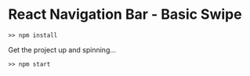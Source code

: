 # React Navigation Bar - Basic Swipe

```
>> npm install
```

Get the project up and spinning...
```
>> npm start
```
